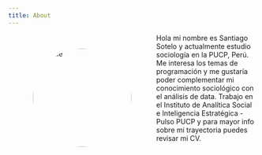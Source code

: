 ```yaml
---
title: About
---
```


<img src="/./about_files/profile1.jpg#thumbnail" alt="profile" width="200px" height="200px" style="border-radius:50%; float: left; margin: 30px 50px"/>

Hola mi nombre es Santiago Sotelo y actualmente estudio sociología en la PUCP, Perú. Me interesa los temas de programación y me gustaría poder complementar mi conocimiento sociológico con el análisis de data. Trabajo en el Instituto de Analítica Social e Inteligencia Estratégica - Pulso PUCP y para mayor info sobre mi trayectoria puedes revisar mi CV.